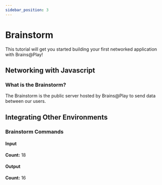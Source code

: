 ```yaml
---
sidebar_position: 3
---
```


# Brainstorm

This tutorial will get you started building your first networked application with Brains@Play! 

## Networking with Javascript

### What is the Brainstorm?

The Brainstorm is the public server hosted by Brains@Play to send data between our users.

## Integrating Other Environments

### Brainstorm Commands

#### Input
**Count:** 18

#### Output
**Count:** 16